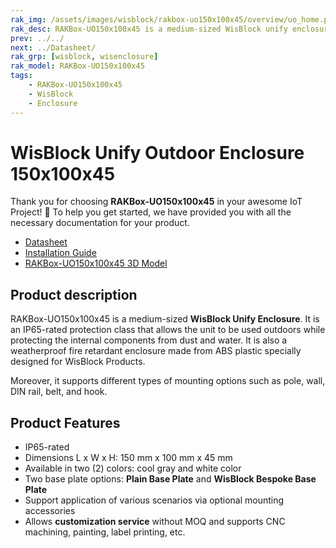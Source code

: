 ```yaml
---
rak_img: /assets/images/wisblock/rakbox-uo150x100x45/overview/uo_home.png
rak_desc: RAKBox-UO150x100x45 is a medium-sized WisBlock unify enclosure. It is an IP65-rated protection class that allows the unit to be used outdoors while protecting the internal components from dust and water.
prev: ../../
next: ../Datasheet/
rak_grp: [wisblock, wisenclosure]
rak_model: RAKBox-UO150x100x45
tags:
    - RAKBox-UO150x100x45
    - WisBlock
    - Enclosure
---
```


# WisBlock Unify Outdoor Enclosure 150x100x45

Thank you for choosing **RAKBox-UO150x100x45** in your awesome IoT Project! 🎉 To help you get started, we have provided you with all the necessary documentation for your product.

- [Datasheet](../Datasheet/)
- [Installation Guide](../Installation/)
- [RAKBox-UO150x100x45 3D Model](https://downloads.rakwireless.com/3D_File/)


## Product description

RAKBox-UO150x100x45 is a medium-sized **WisBlock Unify Enclosure**. It is an IP65-rated protection class that allows the unit to be used outdoors while protecting the internal components from dust and water. It is also a weatherproof fire retardant enclosure made from ABS plastic specially designed for WisBlock Products. 

Moreover, it supports different types of mounting options such as pole, wall, DIN rail, belt, and hook.

## Product Features
- IP65-rated
- Dimensions L x W x H: 150&nbsp;mm x 100&nbsp;mm x 45&nbsp;mm
- Available in two (2) colors: cool gray and white color
- Two base plate options: **Plain Base Plate** and **WisBlock Bespoke Base Plate**
- Support application of various scenarios via optional mounting accessories
- Allows **customization service** without MOQ and supports CNC machining, painting, label printing, etc.